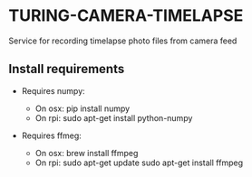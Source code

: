 # TURING-CAMERA-TIMELAPSE

Service for recording timelapse photo files from camera feed


## Install requirements

- Requires numpy:
  - On osx:
      pip install numpy
  - On rpi:
      sudo apt-get install python-numpy

- Requires ffmeg:
  - On osx:
      brew install ffmpeg
  - On rpi:
      sudo apt-get update
      sudo apt-get install ffmpeg
